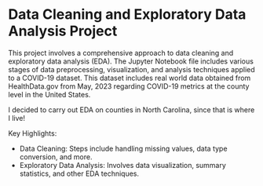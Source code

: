 # Data Cleaning and Exploratory Data Analysis Project

This project involves a comprehensive approach to data cleaning and exploratory data analysis (EDA). 
The Jupyter Notebook file includes various stages of data preprocessing, visualization, and analysis techniques 
applied to a COVID-19 dataset. This dataset includes real world data obtained from HealthData.gov from May, 2023 regarding COVID-19 metrics
at the county level in the United States. 

I decided to carry out EDA on counties in North Carolina, since that is where I live!

Key Highlights:
- Data Cleaning: Steps include handling missing values, data type conversion, and more.
- Exploratory Data Analysis: Involves data visualization, summary statistics, and other EDA techniques.

